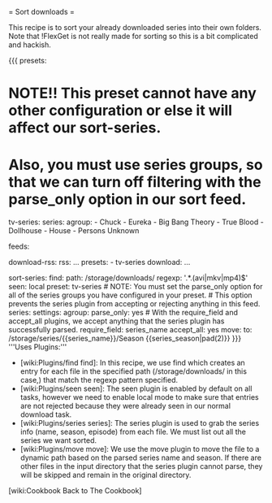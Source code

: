 = Sort downloads =

This recipe is to sort your already downloaded series into their own folders. Note that !FlexGet is not really made for sorting so this is a bit complicated and hackish.

{{{
presets:

  # NOTE!! This preset cannot have any other configuration or else it will affect our sort-series.
  # Also, you must use series groups, so that we can turn off filtering with the parse_only option in our sort feed.
  tv-series:
    series:
      agroup:
        - Chuck
        - Eureka
        - Big Bang Theory
        - True Blood
        - Dollhouse
        - House
        - Persons Unknown
  
feeds:

  download-rss:
    rss: ...
    presets:
      - tv-series
    download: ...

  sort-series:
    find:
      path: /storage/downloads/
      regexp: '.*\.(avi|mkv|mp4)$'
    seen: local
    preset: tv-series
    # NOTE: You must set the parse_only option for all of the series groups you have configured in your preset.
    # This option prevents the series plugin from accepting or rejecting anything in this feed.
    series:
      settings:
        agroup:
          parse_only: yes
    # With the require_field and accept_all plugins, we accept anything that the series plugin has successfully parsed.
    require_field: series_name
    accept_all: yes
    move:
      to: /storage/series/{{series_name}}/Season {{series_season|pad(2)}}
}}}
'''Uses Plugins:'''

 - [wiki:Plugins/find find]: In this recipe, we use find which creates an entry for each file in the specified path (/storage/downloads/ in this case,) that match the regexp pattern specified.
 - [wiki:Plugins/seen seen]: The seen plugin is enabled by default on all tasks, however we need to enable local mode to make sure that entries are not rejected because they were already seen in our normal download task.
 - [wiki:Plugins/series series]: The series plugin is used to grab the series info (name, season, episode) from each file. We must list out all the series we want sorted.
 - [wiki:Plugins/move move]: We use the move plugin to move the file to a dynamic path based on the parsed series name and season. If there are other files in the input directory that the series plugin cannot parse, they will be skipped and remain in the original directory.


[wiki:Cookbook Back to The Cookbook]